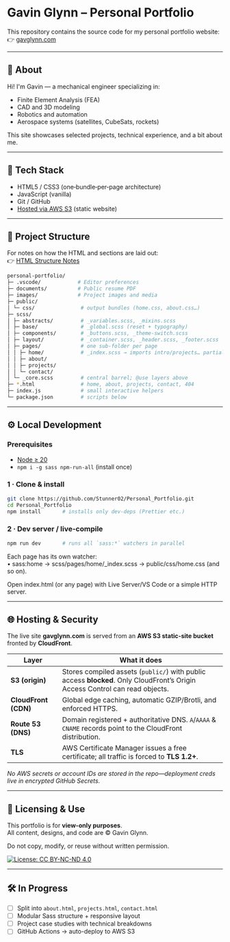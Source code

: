 # Gavin Glynn – Personal Portfolio

This repository contains the source code for my personal portfolio website:  
👉 [gavglynn.com](https://gavglynn.com)

---

## 🔭 About

Hi! I'm Gavin — a mechanical engineer specializing in:

- Finite Element Analysis (FEA)
- CAD and 3D modeling
- Robotics and automation
- Aerospace systems (satellites, CubeSats, rockets)

This site showcases selected projects, technical experience, and a bit about me.

---

## 🧰 Tech Stack

- HTML5 / CSS3 (one‑bundle‑per‑page architecture)
- JavaScript (vanilla)
- Git / GitHub
- [Hosted via AWS S3](#hosting--security) (static website)

---

## 📁 Project Structure

For notes on how the HTML and sections are laid out:  
👉 [HTML Structure Notes](documents/html-home-layout.md)

```bash
personal-portfolio/
├─ .vscode/            # Editor preferences
├─ documents/          # Public resume PDF 
├─ images/             # Project images and media 
├─ public/
│ └─ css/               # output bundles (home.css, about.css…)
├─ scss/
│ ├─ abstracts/         # _variables.scss, _mixins.scss
│ ├─ base/              # _global.scss (reset + typography)
│ ├─ components/        # _buttons.scss, _theme-switch.scss
│ ├─ layout/            # _container.scss, _header.scss, _footer.scss
│ ├─ pages/             # one sub-folder per page
│ │ ├─ home/            # _index.scss → imports intro/projects… partials
│ │ ├─ about/
│ │ ├─ projects/
│ │ └─ contact/
│ └─ _core.scss         # central barrel; @use layers above
├─ *.html               # home, about, projects, contact, 404
├─ index.js             # small interactive helpers
└─ package.json         # scripts below
```
---

## ⚙️ Local Development

### Prerequisites
* [Node ≥ 20](https://nodejs.org/)  
* `npm i -g sass npm-run-all`  (install once)

### 1 · Clone & install

```bash
git clone https://github.com/Stunner02/Personal_Portfolio.git
cd Personal_Portfolio
npm install       # installs only dev-deps (Prettier etc.)
```

### 2 · Dev server / live-compile
```bash
npm run dev       # runs all `sass:*` watchers in parallel
```

Each page has its own watcher:<br>
• sass:home → scss/pages/home/_index.scss → public/css/home.css (and so on).

Open index.html (or any page) with Live Server/VS Code or a simple HTTP server.

---

## 🌐 Hosting & Security

The live site **gavglynn.com** is served from an **AWS S3 static‑site bucket** fronted by **CloudFront**.

| Layer | What it does |
|-------|--------------|
| **S3 (origin)** | Stores compiled assets (`public/`) with public access **blocked**. Only CloudFront’s Origin Access Control can read objects. |
| **CloudFront (CDN)** | Global edge caching, automatic GZIP/Brotli, and enforced HTTPS. |
| **Route 53 (DNS)** | Domain registered + authoritative DNS. `A`/`AAAA` & `CNAME` records point to the CloudFront distribution. |
| **TLS** | AWS Certificate Manager issues a free certificate; all traffic is forced to **TLS 1.2+**. |

_No AWS secrets or account IDs are stored in the repo—deployment creds live in encrypted GitHub Secrets._

---

## 🚫 Licensing & Use

This portfolio is for **view-only purposes**.  
All content, designs, and code are © Gavin Glynn.  

Do not copy, modify, or reuse without written permission.

[![License: CC BY-NC-ND 4.0](https://img.shields.io/badge/License-CC%20BY--NC--ND%204.0-lightgrey.svg)](https://creativecommons.org/licenses/by-nc-nd/4.0/)

---

## 🛠️ In Progress

- [ ] Split into `about.html`, `projects.html`, `contact.html`
- [ ] Modular Sass structure + responsive layout
- [ ] Project case studies with technical breakdowns
- [ ] GitHub Actions → auto-deploy to AWS S3
